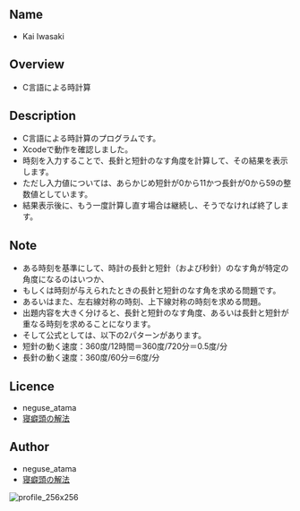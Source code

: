 ## Name
* Kai Iwasaki

## Overview
* C言語による時計算

## Description
* C言語による時計算のプログラムです。
* Xcodeで動作を確認しました。
* 時刻を入力することで、長針と短針のなす角度を計算して、その結果を表示します。
* ただし入力値については、あらかじめ短針が0から11かつ長針が0から59の整数値としています。
* 結果表示後に、もう一度計算し直す場合は継続し、そうでなければ終了します。

## Note
* ある時刻を基準にして、時計の長針と短針（および秒針）のなす角が特定の角度になるのはいつか、
* もしくは時刻が与えられたときの長針と短針のなす角を求める問題です。
* あるいはまた、左右線対称の時刻、上下線対称の時刻を求める問題。
* 出題内容を大きく分けると、長針と短針のなす角度、あるいは長針と短針が重なる時刻を求めることになります。
* そして公式としては、以下の2パターンがあります。
* 短針の動く速度：360度/12時間＝360度/720分＝0.5度/分
* 長針の動く速度：360度/60分＝6度/分

## Licence
* neguse_atama
* [寝癖頭の解法](https://neguse-atama.hatenablog.com)

## Author
* neguse_atama
* [寝癖頭の解法](https://neguse-atama.hatenablog.com)

![profile_256x256](https://user-images.githubusercontent.com/62793333/79065145-f3a2a180-7ce8-11ea-9b33-0973ec940251.png)
